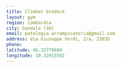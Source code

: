 ```yaml
---
title: Climber brodeck
layout: gym
region: Lombardia
city: Sondalo (SO)
email: patologia.arrampicatoria@gmail.com
address: Via Giuseppe Verdi, 2/a, 23035 
phone: 
latitude: 46.32779694
longitude: 10.32915592
---
```


